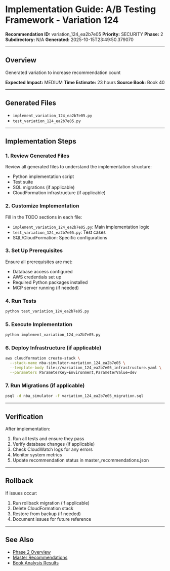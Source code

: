 # Implementation Guide: A/B Testing Framework - Variation 124

**Recommendation ID:** variation_124_ea2b7e05
**Priority:** SECURITY
**Phase:** 2
**Subdirectory:** N/A
**Generated:** 2025-10-15T23:49:50.379070

---

## Overview

Generated variation to increase recommendation count

**Expected Impact:** MEDIUM
**Time Estimate:** 23 hours
**Source Book:** Book 40

---

## Generated Files

- `implement_variation_124_ea2b7e05.py`
- `test_variation_124_ea2b7e05.py`

---

## Implementation Steps

### 1. Review Generated Files

Review all generated files to understand the implementation structure:
- Python implementation script
- Test suite
- SQL migrations (if applicable)
- CloudFormation infrastructure (if applicable)

### 2. Customize Implementation

Fill in the TODO sections in each file:
- `implement_variation_124_ea2b7e05.py`: Main implementation logic
- `test_variation_124_ea2b7e05.py`: Test cases
- SQL/CloudFormation: Specific configurations

### 3. Set Up Prerequisites

Ensure all prerequisites are met:
- Database access configured
- AWS credentials set up
- Required Python packages installed
- MCP server running (if needed)

### 4. Run Tests

```bash
python test_variation_124_ea2b7e05.py
```

### 5. Execute Implementation

```bash
python implement_variation_124_ea2b7e05.py
```

### 6. Deploy Infrastructure (if applicable)

```bash
aws cloudformation create-stack \
  --stack-name nba-simulator-variation_124_ea2b7e05 \
  --template-body file://variation_124_ea2b7e05_infrastructure.yaml \
  --parameters ParameterKey=Environment,ParameterValue=dev
```

### 7. Run Migrations (if applicable)

```bash
psql -d nba_simulator -f variation_124_ea2b7e05_migration.sql
```

---

## Verification

After implementation:
1. Run all tests and ensure they pass
2. Verify database changes (if applicable)
3. Check CloudWatch logs for any errors
4. Monitor system metrics
5. Update recommendation status in master_recommendations.json

---

## Rollback

If issues occur:
1. Run rollback migration (if applicable)
2. Delete CloudFormation stack
3. Restore from backup (if needed)
4. Document issues for future reference

---

## See Also

- [Phase 2 Overview](/Users/ryanranft/nba-simulator-aws/docs/phases/phase_2/)
- [Master Recommendations](/Users/ryanranft/nba-mcp-synthesis/analysis_results/master_recommendations.json)
- [Book Analysis Results](/Users/ryanranft/nba-mcp-synthesis/analysis_results/)
